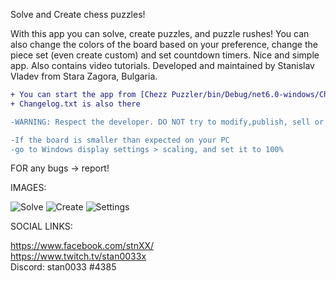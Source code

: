 

Solve and Create chess puzzles!

With this app you can solve, create puzzles, and puzzle rushes! You can also change the colors of the board based on your preference, change the piece set (even create custom) and set countdown timers. Nice and simple app. Also contains video tutorials.
Developed and maintained by Stanislav Vladev from Stara Zagora, Bulgaria.  
```diff
+ You can start the app from [Chezz Puzzler/bin/Debug/net6.0-windows/Chess puzzler.exe]
+ Changelog.txt is also there
```
```diff
-WARNING: Respect the developer. DO NOT try to modify,publish, sell or distribute this as your own.
```
```diff
-If the board is smaller than expected on your PC
-go to Windows display settings > scaling, and set it to 100%
```

FOR any bugs -> report!

IMAGES:

![Solve](https://i.ibb.co/ZVd6txZ/scr1.png)
![Create](https://i.ibb.co/kXsD3Wn/scr2.png)
 ![Settings](https://i.ibb.co/XxRKJh2/scr3.png)



SOCIAL LINKS:

https://www.facebook.com/stnXX/  
https://www.twitch.tv/stan0033x  
Discord: stan0033 #4385  


